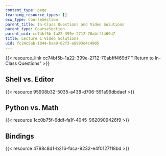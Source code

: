 ```yaml
---
content_type: page
learning_resource_types: []
ocw_type: CourseSection
parent_title: In-Class Questions and Video Solutions
parent_type: CourseSection
parent_uid: cc74bf5b-1a22-399e-2712-70abfff469d7
title: Lecture 1 Video Solutions
uid: fc24c5ab-1844-baa9-62f3-e8993e4c4905
---
```

{{< resource_link cc74bf5b-1a22-399e-2712-70abfff469d7 " Return to In-Class Questions" >}}

## Shell vs. Editor

{{< resource 95908b32-5035-a438-d706-591a99dbdaef >}}

## Python vs. Math

{{< resource 1cc0b75f-6ddf-fa1f-4045-9620909426f9 >}}

## Bindings

{{< resource 4798c8d1-b216-faca-9232-e4f0127f18bd >}}